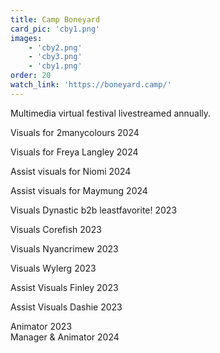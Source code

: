 ```yaml
---
title: Camp Boneyard
card_pic: 'cby1.png'
images:
    - 'cby2.png'
    - 'cby3.png'
    - 'cby1.png'
order: 20
watch_link: 'https://boneyard.camp/'
---
```


Multimedia virtual festival livestreamed annually.

Visuals for 2manycolours 2024

Visuals for Freya Langley 2024

Assist visuals for Niomi 2024

Assist visuals for Maymung 2024

Visuals Dynastic b2b leastfavorite! 2023

Visuals Corefish 2023

Visuals Nyancrimew 2023

Visuals Wylerg 2023

Assist Visuals Finley 2023

Assist Visuals Dashie 2023


Animator 2023<br>
Manager & Animator 2024
